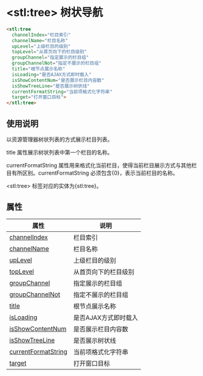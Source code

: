 ﻿# &lt;stl:tree&gt; 树状导航

```html
<stl:tree
  channelIndex="栏目索引"
  channelName="栏目名称"
  upLevel="上级栏目的级别"
  topLevel="从首页向下的栏目级别"
  groupChannel="指定展示的栏目组"
  groupChannelNot="指定不展示的栏目组"
  title="根节点展示名称"
  isLoading="是否AJAX方式即时载入"
  isShowContentNum="是否展示栏目内容数"
  isShowTreeLine="是否展示树状线"
  currentFormatString="当前项格式化字符串"
  target="打开窗口目标">
</stl:tree>
```

## 使用说明

以资源管理器树状列表的方式展示栏目列表。

title 属性展示树状列表中第一个栏目的名称。

currentFormatString 属性用来格式化当前栏目，使得当前栏目展示方式与其他栏目有所区别。currentFormatString 必须包含{0}，表示当前栏目的名称。

&lt;stl:tree&gt; 标签对应的实体为{stl:tree}。

## 属性

| 属性                                                          | 说明                 |
| ------------------------------------------------------------- | -------------------- |
| [channelIndex](tree/attributes?id=channelIndex)               | 栏目索引             |
| [channelName](tree/attributes?id=channelName)                 | 栏目名称             |
| [upLevel](tree/attributes?id=upLevel)                         | 上级栏目的级别       |
| [topLevel](tree/attributes?id=topLevel)                       | 从首页向下的栏目级别 |
| [groupChannel](tree/attributes?id=groupChannel)               | 指定展示的栏目组     |
| [groupChannelNot](tree/attributes?id=groupChannelNot)         | 指定不展示的栏目组   |
| [title](tree/attributes?id=title)                             | 根节点展示名称       |
| [isLoading](tree/attributes?id=isLoading)                     | 是否AJAX方式即时载入 |
| [isShowContentNum](tree/attributes?id=isShowContentNum)       | 是否展示栏目内容数   |
| [isShowTreeLine](tree/attributes?id=isShowTreeLine)           | 是否展示树状线       |
| [currentFormatString](tree/attributes?id=currentFormatString) | 当前项格式化字符串   |
| [target](tree/attributes?id=target)                           | 打开窗口目标         |